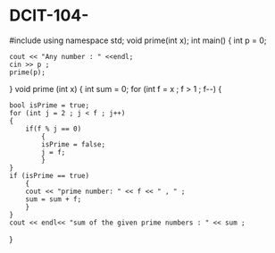 # DCIT-104-

#include <iostream>
using namespace std;
 void prime(int x);
int main()
{
int p = 0;

    cout << "Any number : " <<endl;
    cin >> p ;
    prime(p);
    
}
 void prime (int x)
 {
   int sum = 0;
    for (int f = x ; f > 1  ; f--)
    {

    bool isPrime = true;
    for (int j = 2 ; j < f ; j++)
    {
        if(f % j == 0)
            {
            isPrime = false;
            j = f;
            }
    }
    if (isPrime == true)
        {
        cout << "prime number: " << f << " , " ;
        sum = sum + f;
        }
    }
    cout << endl<< "sum of the given prime numbers : " << sum ;



}
